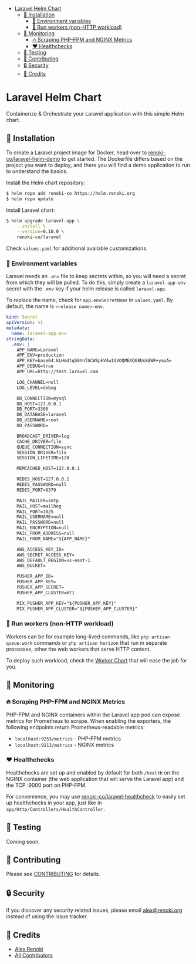 - [Laravel Helm Chart](#laravel-helm-chart)
  - [🚀 Installation](#-installation)
    - [📜 Environment variables](#-environment-variables)
    - [🤖 Run workers (non-HTTP workload)](#-run-workers-non-http-workload)
  - [📡 Monitoring](#-monitoring)
    - [🔥 Scraping PHP-FPM and NGINX Metrics](#-scraping-php-fpm-and-nginx-metrics)
    - [❤ Healthchecks](#-healthchecks)
  - [🐛 Testing](#-testing)
  - [🤝 Contributing](#-contributing)
  - [🔒  Security](#--security)
  - [🎉 Credits](#-credits)

Laravel Helm Chart
==================

Containerize & Orchestrate your Laravel application with this simple Helm chart.

## 🚀 Installation

To create a Laravel project image for Docker, head over to [renoki-co/laravel-helm-demo](https://github.com/renoki-co/laravel-helm-demo) to get started. The Dockerfile differs based on the project you want to deploy, and there you will find a demo application to run to understand the basics.

Install the Helm chart repository:

```bash
$ helm repo add renoki-co https://helm.renoki.org
$ helm repo update
```

Install Laravel chart:

```bash
$ helm upgrade laravel-app \
    --install \
    --version=0.10.0 \
    renoki-co/laravel
```

Check `values.yaml` for additional available customizations.

### 📜 Environment variables

Laravel needs an `.env` file to keep secrets within, so you will need a secret from which they will be pulled. To do this, simply create a `laravel-app-env` secret with the `.env` key if your helm release is called `laravel-app`.

To replace the name, check for `app.envSecretName` in `values.yaml`. By default, the name is `<release name>-env`.

```yaml
kind: Secret
apiVersion: v1
metadata:
  name: laravel-app-env
stringData:
  .env: |
    APP_NAME=Laravel
    APP_ENV=production
    APP_KEY=base64:kLHmdtqS0YnTACWSpkV4w1GVOQMEXQ68Usk8WR+yauA=
    APP_DEBUG=true
    APP_URL=http://test.laravel.com

    LOG_CHANNEL=null
    LOG_LEVEL=debug

    DB_CONNECTION=mysql
    DB_HOST=127.0.0.1
    DB_PORT=3306
    DB_DATABASE=laravel
    DB_USERNAME=root
    DB_PASSWORD=

    BROADCAST_DRIVER=log
    CACHE_DRIVER=file
    QUEUE_CONNECTION=sync
    SESSION_DRIVER=file
    SESSION_LIFETIME=120

    MEMCACHED_HOST=127.0.0.1

    REDIS_HOST=127.0.0.1
    REDIS_PASSWORD=null
    REDIS_PORT=6379

    MAIL_MAILER=smtp
    MAIL_HOST=mailhog
    MAIL_PORT=1025
    MAIL_USERNAME=null
    MAIL_PASSWORD=null
    MAIL_ENCRYPTION=null
    MAIL_FROM_ADDRESS=null
    MAIL_FROM_NAME="${APP_NAME}"

    AWS_ACCESS_KEY_ID=
    AWS_SECRET_ACCESS_KEY=
    AWS_DEFAULT_REGION=us-east-1
    AWS_BUCKET=

    PUSHER_APP_ID=
    PUSHER_APP_KEY=
    PUSHER_APP_SECRET=
    PUSHER_APP_CLUSTER=mt1

    MIX_PUSHER_APP_KEY="${PUSHER_APP_KEY}"
    MIX_PUSHER_APP_CLUSTER="${PUSHER_APP_CLUSTER}"
```

### 🤖 Run workers (non-HTTP workload)

Workers can be for example long-lived commands, like `php artisan queue:work` commands or `php artisan horizon` that run in separate processes, other the web workers that serve HTTP content.

To deploy such workload, check the [Worker Chart](https://github.com/renoki-co/charts/tree/master/charts/laravel-worker) that will ease the job for you.

## 📡 Monitoring

### 🔥 Scraping PHP-FPM and NGINX Metrics

PHP-FPM and NGINX containers within the Laravel app pod can expose metrics for Prometheus to scrape. When enabling the exporters, the following endpoints return Prometheus-readable metrics:

- `localhost:9253/metrics` - PHP-FPM metrics
- `localhost:9113/metrics` - NGINX metrics

### ❤ Healthchecks

Healthchecks are set up and enabled by default for both `/health` on the NGINX container (the web application that will serve the Laravel app) and the TCP :9000 port on PHP-FPM.

For convenience, you may use [renoki-co/laravel-healthcheck](https://github.com/renoki-co/laravel-healthchecks) to easily set up healthchecks in your app, just like in `app/Http/Controllers/HealthController`.

## 🐛 Testing

Coming soon.

## 🤝 Contributing

Please see [CONTRIBUTING](../../CONTRIBUTING.md) for details.

## 🔒  Security

If you discover any security related issues, please email alex@renoki.org instead of using the issue tracker.

## 🎉 Credits

- [Alex Renoki](https://github.com/rennokki)
- [All Contributors](../../../../contributors)
